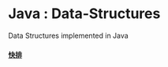 #  Java : Data-Structures
Data Structures implemented in Java

 #### [快排](src/com/learn/sorts/QuickSort.java)